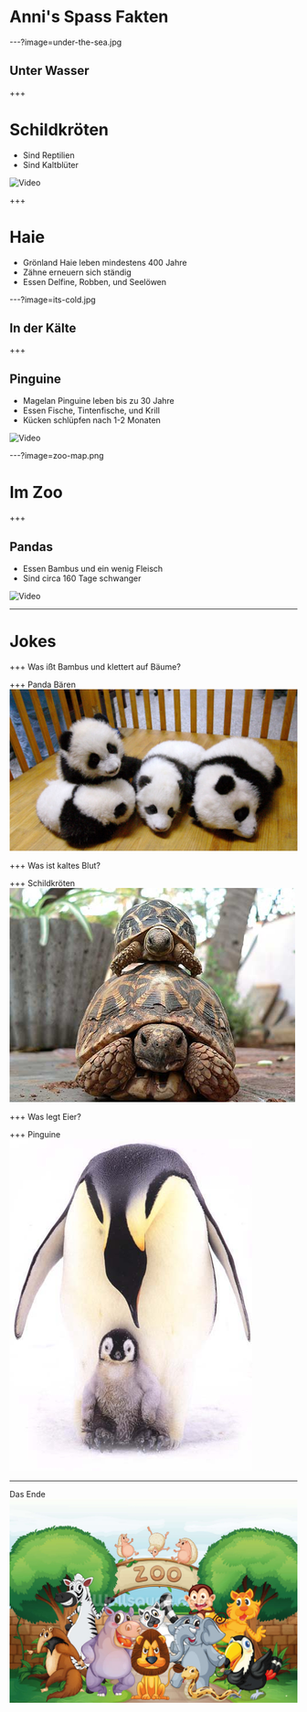 # Anni's Spass Fakten

---?image=under-the-sea.jpg
## Unter Wasser

+++
# Schildkröten

- Sind Reptilien
- Sind Kaltblüter

![Video](https://www.youtube.com/embed/7c7Oz5yNGkE)

+++
# Haie

- Grönland Haie leben mindestens 400 Jahre
- Zähne erneuern sich ständig
- Essen Delfine, Robben, und Seelöwen

---?image=its-cold.jpg
## In der Kälte

+++
## Pinguine

- Magelan Pinguine leben bis zu 30 Jahre
- Essen Fische, Tintenfische, und Krill
- Kücken schlüpfen nach 1-2 Monaten

![Video](https://www.youtube.com/embed/Tcx6YyXvvRI)


---?image=zoo-map.png
# Im Zoo

+++
## Pandas

- Essen Bambus und ein wenig Fleisch
- Sind circa 160 Tage schwanger

![Video](https://www.youtube.com/embed/BT-LTWCNiWQ)

---
# Jokes

+++
Was ißt Bambus und klettert auf Bäume?

+++
Panda Bären
![Pandas](panda-cubs.jpg)

+++
Was ist kaltes Blut?

+++
Schildkröten
![Schildkröten](tortoise.jpg)

+++
Was legt Eier?

+++
Pinguine
![Pinguin](emperor.jpg)

---
Das Ende
![Ende](zoo-ende.jpg)
